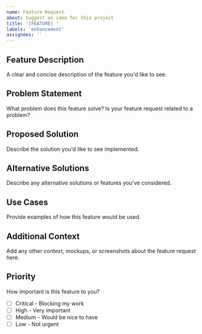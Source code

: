 ```yaml
---
name: Feature Request
about: Suggest an idea for this project
title: '[FEATURE] '
labels: 'enhancement'
assignees: ''
---
```


## Feature Description
A clear and concise description of the feature you'd like to see.

## Problem Statement
What problem does this feature solve? Is your feature request related to a problem?

## Proposed Solution
Describe the solution you'd like to see implemented.

## Alternative Solutions
Describe any alternative solutions or features you've considered.

## Use Cases
Provide examples of how this feature would be used.

## Additional Context
Add any other context, mockups, or screenshots about the feature request here.

## Priority
How important is this feature to you?
- [ ] Critical - Blocking my work
- [ ] High - Very important
- [ ] Medium - Would be nice to have
- [ ] Low - Not urgent